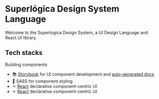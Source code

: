 # Superlógica Design System Language

Welcome to the Superlogica Design System, a UI Design Language and React UI library.


## Tech stacks
Building components
- 📚 [Storybook](https://storybook.js.org) for UI component development and [auto-generated docs](https://medium.com/storybookjs/storybook-docs-sneak-peak-5be78445094a)
- 💅 SASS for component styling
- ⚛️ [React](https://reactjs.org/) declarative component-centric UI
- ⚛️ [React](https://reactjs.org/) declarative component-centric UI